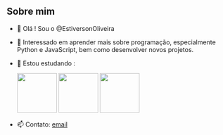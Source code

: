 ## Sobre mim
- 👋 Olá ! Sou o @EstiversonOliveira 
- 👀 Interessado em aprender mais sobre programação, especialmente Python e JavaScript, bem como desenvolver novos projetos.
- 🌱 Estou estudando :

  <img src="https://cdn.jsdelivr.net/gh/devicons/devicon/icons/python/python-original-wordmark.svg" width=90>
  <img src="https://cdn.jsdelivr.net/gh/devicons/devicon/icons/html5/html5-original-wordmark.svg" width=90>
  <img src="https://cdn.jsdelivr.net/gh/devicons/devicon/icons/javascript/javascript-original.svg" width=90>
  
           
          
- 📫 Contato: [email](estiverson.o@gmail.com)

<!---
EstiversonOliveira/EstiversonOliveira is a ✨ special ✨ repository because its `README.md` (this file) appears on your GitHub profile.
You can click the Preview link to take a look at your changes.
--->

